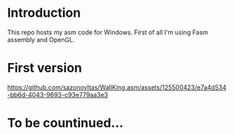# Introduction
This repo hosts my asm code for Windows. First of all I'm using Fasm assembly and OpenGL.
# First version

https://github.com/sazonovItas/WallKing.asm/assets/125500423/e7a4d534-bb6d-4043-9693-c93e779aa3e3

# To be countinued...
